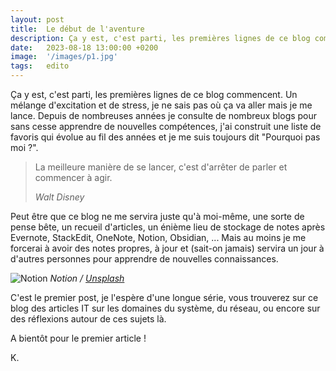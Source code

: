 ```yaml
---
layout: post
title:  Le début de l'aventure
description: Ça y est, c'est parti, les premières lignes de ce blog commencent. Un mélange d'excitation et de stress, je ne sais pas où ça va aller mais je ...
date:   2023-08-18 13:00:00 +0200
image:  '/images/p1.jpg'
tags:   edito
---
```

Ça y est, c'est parti, les premières lignes de ce blog commencent. Un mélange d'excitation et de stress, je ne sais pas où ça va aller mais je me lance. Depuis de nombreuses années je consulte de nombreux blogs pour sans cesse apprendre de nouvelles compétences, j'ai construit une liste de favoris qui évolue au fil des années et je me suis toujours dit "Pourquoi pas moi ?".

> La meilleure manière de se lancer, c'est d'arrêter de parler et commencer à agir.
>
> <cite>Walt Disney</cite>

Peut être que ce blog ne me servira juste qu'à moi-même, une sorte de pense bête, un recueil d'articles, un énième lieu de stockage de notes après Evernote, StackEdit, OneNote, Notion, Obsidian, ... Mais au moins je me forcerai à avoir des notes propres, à jour et (sait-on jamais) servira un jour à d'autres personnes pour apprendre de nouvelles connaissances.

![Notion]({{site.baseurl}}/images/p1.1.jpg)
*Notion / [Unsplash](https://unsplash.com/)*

C'est le premier post, je l'espère d'une longue série, vous trouverez sur ce blog des articles IT sur les domaines du système, du réseau, ou encore sur des réflexions autour de ces sujets là.

A bientôt pour le premier article !

K.